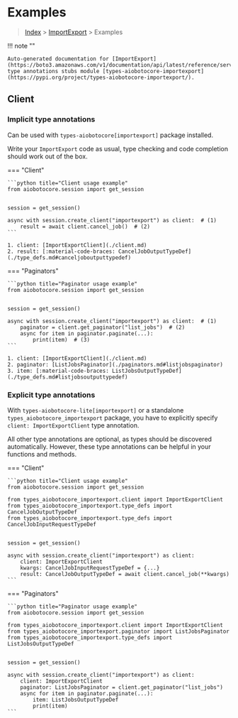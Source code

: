 # Examples

> [Index](../README.md) > [ImportExport](./README.md) > Examples

!!! note ""

    Auto-generated documentation for [ImportExport](https://boto3.amazonaws.com/v1/documentation/api/latest/reference/services/importexport.html#ImportExport)
    type annotations stubs module [types-aiobotocore-importexport](https://pypi.org/project/types-aiobotocore-importexport/).

## Client

### Implicit type annotations

Can be used with `types-aiobotocore[importexport]` package installed.

Write your `ImportExport` code as usual,
type checking and code completion should work out of the box.



=== "Client"

    ```python title="Client usage example"
    from aiobotocore.session import get_session


    session = get_session()

    async with session.create_client("importexport") as client:  # (1)
        result = await client.cancel_job()  # (2)
    ```

    1. client: [ImportExportClient](./client.md)
    2. result: [:material-code-braces: CancelJobOutputTypeDef](./type_defs.md#canceljoboutputtypedef) 



=== "Paginators"

    ```python title="Paginator usage example"
    from aiobotocore.session import get_session


    session = get_session()

    async with session.create_client("importexport") as client:  # (1)
        paginator = client.get_paginator("list_jobs")  # (2)
        async for item in paginator.paginate(...):
            print(item)  # (3)
    ```

    1. client: [ImportExportClient](./client.md)
    2. paginator: [ListJobsPaginator](./paginators.md#listjobspaginator)
    3. item: [:material-code-braces: ListJobsOutputTypeDef](./type_defs.md#listjobsoutputtypedef) 




### Explicit type annotations

With `types-aiobotocore-lite[importexport]`
or a standalone `types_aiobotocore_importexport` package, you have to explicitly specify
`client: ImportExportClient` type annotation.

All other type annotations are optional, as types should be discovered automatically.
However, these type annotations can be helpful in your functions and methods.


=== "Client"

    ```python title="Client usage example"
    from aiobotocore.session import get_session

    from types_aiobotocore_importexport.client import ImportExportClient
    from types_aiobotocore_importexport.type_defs import CancelJobOutputTypeDef
    from types_aiobotocore_importexport.type_defs import CancelJobInputRequestTypeDef


    session = get_session()

    async with session.create_client("importexport") as client:
        client: ImportExportClient
        kwargs: CancelJobInputRequestTypeDef = {...}
        result: CancelJobOutputTypeDef = await client.cancel_job(**kwargs)
    ```



=== "Paginators"

    ```python title="Paginator usage example"
    from aiobotocore.session import get_session

    from types_aiobotocore_importexport.client import ImportExportClient
    from types_aiobotocore_importexport.paginator import ListJobsPaginator
    from types_aiobotocore_importexport.type_defs import ListJobsOutputTypeDef


    session = get_session()

    async with session.create_client("importexport") as client:
        client: ImportExportClient
        paginator: ListJobsPaginator = client.get_paginator("list_jobs")
        async for item in paginator.paginate(...):
            item: ListJobsOutputTypeDef
            print(item)
    ```


